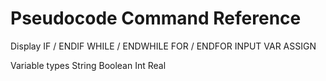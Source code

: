 # Pseudocode Command Reference

Display
IF / ENDIF
WHILE / ENDWHILE
FOR / ENDFOR
INPUT
VAR
ASSIGN

Variable types
String
Boolean
Int
Real

